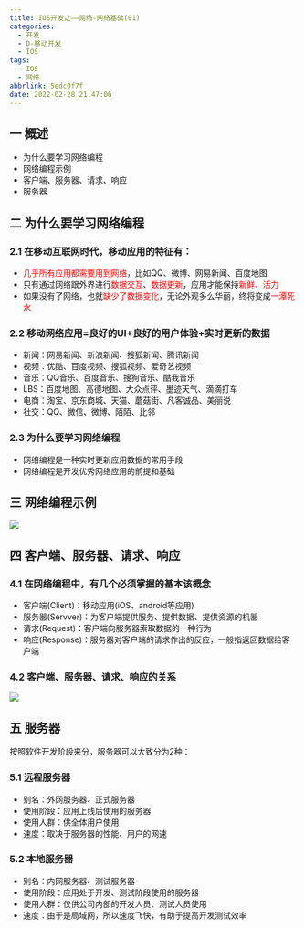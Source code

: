 ```yaml
---
title: IOS开发之——网络-网络基础(01)
categories:
  - 开发
  - D-移动开发
  - IOS
tags:
  - IOS
  - 网络
abbrlink: 5edc0f7f
date: 2022-02-28 21:47:06
---
```

## 一 概述

* 为什么要学习网络编程
* 网络编程示例
* 客户端、服务器、请求、响应
* 服务器

<!--more-->

## 二 为什么要学习网络编程
### 2.1 在移动互联网时代，移动应用的特征有：

* <font color=red>几乎所有应用都需要用到网络</font>，比如QQ、微博、网易新闻、百度地图
* 只有通过网络跟外界进行<font color=red>数据交互</font>、<font color=red>数据更新</font>，应用才能保持<font color=red>新鲜、活力</font>
* 如果没有了网络，也就<font color=red>缺少了数据变化</font>，无论外观多么华丽，终将变成<font color=red>一潭死水</font>

### 2.2  移动网络应用=良好的UI+良好的用户体验+实时更新的数据

* 新闻：网易新闻、新浪新闻、搜狐新闻、腾讯新闻
* 视频：优酷、百度视频、搜狐视频、爱奇艺视频
* 音乐：QQ音乐、百度音乐、搜狗音乐、酷我音乐
* LBS：百度地图、高德地图、大众点评、墨迹天气、滴滴打车
* 电商：淘宝、京东商城、天猫、蘑菇街、凡客诚品、美丽说
* 社交：QQ、微信、微博、陌陌、比邻

### 2.3 为什么要学习网络编程

* 网络编程是一种实时更新应用数据的常用手段
* 网络编程是开发优秀网络应用的前提和基础

## 三 网络编程示例

![][1]

## 四 客户端、服务器、请求、响应

### 4.1 在网络编程中，有几个必须掌握的基本该概念

* 客户端(Client)：移动应用(iOS、android等应用)
* 服务器(Servver)：为客户端提供服务、提供数据、提供资源的机器
* 请求(Request)：客户端向服务器索取数据的一种行为
* 响应(Response)：服务器对客户端的请求作出的反应，一般指返回数据给客户端

### 4.2 客户端、服务器、请求、响应的关系

![][2]

## 五 服务器

按照软件开发阶段来分，服务器可以大致分为2种：

###  5.1 远程服务器

* 别名：外网服务器、正式服务器
* 使用阶段：应用上线后使用的服务器
* 使用人群：供全体用户使用
* 速度：取决于服务器的性能、用户的网速

###  5.2 本地服务器

* 别名：内网服务器、测试服务器
* 使用阶段：应用处于开发、测试阶段使用的服务器
* 使用人群：仅供公司内部的开发人员、测试人员使用
* 速度：由于是局域网，所以速度飞快，有助于提高开发测试效率



[1]:https://fastly.jsdelivr.net/gh/pgzxc/cdn@master/blog-ios/ios-internet-dev-samples.png
[2]:https://fastly.jsdelivr.net/gh/pgzxc/cdn@master/blog-ios/ios-internet-client-server-view.png

